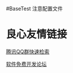 #BaseTest
注意配置文件
 
             
                 

                 
             
         
         
             
                 

                 
                 


 # 良心友情链接

[腾讯QQ群快速检索](http://u.720life.cn/s/8cf73f7c)

[软件免费开发论坛](http://u.720life.cn/s/bbb01dc0)